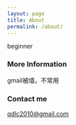 ```yaml
---
layout: page
title: About
permalink: /about/
---
```


beginner

### More Information
gmail被墙，不常用

### Contact me

[qdlc2010@gmail.com](mailto:email@domain.com)
